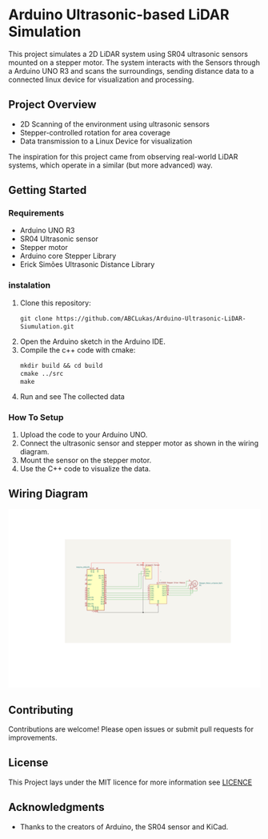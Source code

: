 # Arduino Ultrasonic-based LiDAR Simulation

This project simulates a 2D LiDAR system using SR04 ultrasonic sensors mounted on a stepper motor. The system interacts with the Sensors through a Arduino UNO R3 and scans the surroundings, sending distance data to a connected linux device for visualization and processing.

## Project Overview

- 2D Scanning of the environment using ultrasonic sensors
- Stepper-controlled rotation for area coverage
- Data transmission to a Linux Device for visualization

The inspiration for this project came from observing real-world LiDAR systems, which operate in a similar (but more advanced) way.

## Getting Started

### Requirements

- Arduino UNO R3
- SR04 Ultrasonic sensor
- Stepper motor
- Arduino core Stepper Library
- Erick Simões Ultrasonic Distance Library

### instalation

1. Clone this repository:
    ```
    git clone https://github.com/ABCLukas/Arduino-Ultrasonic-LiDAR-Siumulation.git
    ```
1. Open the Arduino sketch in the Arduino IDE.
1. Compile the c++ code with cmake:
    ```
    mkdir build && cd build
    cmake ../src
    make
    ```
1. Run and see The collected data

### How To Setup

1. Upload the code to your Arduino UNO.
1. Connect the ultrasonic sensor and stepper motor as shown in the wiring diagram.
1. Mount the sensor on the stepper motor.
1. Use the C++ code to visualize the data.



## Wiring Diagram

![schematic](https://github.com/ABCLukas/Arduino-Ultrasonic-LiDAR-Siumulation/blob/main/images/LiDAR.png)

## Contributing

Contributions are welcome! Please open issues or submit pull requests for improvements. 

## License

This Project lays under the MIT licence for more information see [LICENCE](https://github.com/ABCLukas/Arduino-Ultrasonic-LiDAR-Siumulation/blob/main/LICENSE)

## Acknowledgments

- Thanks to the creators of Arduino, the SR04 sensor and KiCad.
